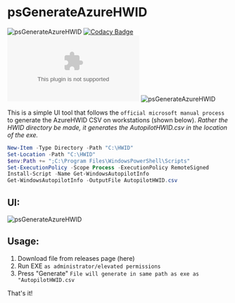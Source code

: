 # psGenerateAzureHWID
![psGenerateAzureHWID](https://img.shields.io/github/issues/deanamiridis/psGenerateAzureHWID) [![Codacy Badge](https://app.codacy.com/project/badge/Grade/de6dbbe224794a059c654e09d1f27e0a)](https://www.codacy.com/gh/DeanAmiridis/psGenerateAzureHWID/dashboard?utm_source=github.com&amp;utm_medium=referral&amp;utm_content=DeanAmiridis/psGenerateAzureHWID&amp;utm_campaign=Badge_Grade) ![psGenerateAzureHWID](https://img.shields.io/github/size/deanamiridis/psGenerateAzureHWID/bin/x64/psGenerateAzureHWID.exe) ![psGenerateAzureHWID](https://img.shields.io/github/v/release/deanamiridis/psgenerateazurehwid)


This is a simple UI tool that follows the `official microsoft manual process` to generate the AzureHWID CSV on workstations (shown below).
_Rather the HWID directory be made, it generates the AutopilotHWID.csv in the location of the exe._

```powershell
New-Item -Type Directory -Path "C:\HWID"
Set-Location -Path "C:\HWID"
$env:Path += ";C:\Program Files\WindowsPowerShell\Scripts"
Set-ExecutionPolicy -Scope Process -ExecutionPolicy RemoteSigned
Install-Script -Name Get-WindowsAutopilotInfo
Get-WindowsAutopilotInfo -OutputFile AutopilotHWID.csv
```
## UI:
![psGenerateAzureHWID](http://aselectfew.com/img/psGenerateAzureHWID.png)

## Usage:
1) Download file from releases page (here)
2) Run EXE `as administrator/elevated permissions`
3) Press "Generate" `File will generate in same path as exe as "AutopilotHWID.csv`

That's it!
